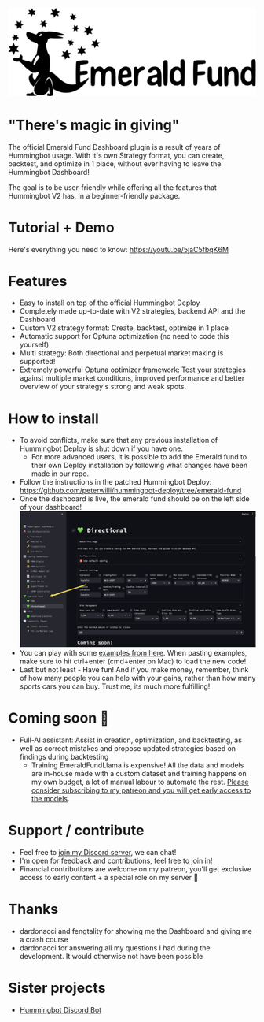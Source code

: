 ![Emerald Fund Logo](resources/EmeraldFundLogo.png)

# "There's magic in giving"

The official Emerald Fund Dashboard plugin is a result of years of Hummingbot usage. With it's own Strategy format, you can create, backtest, and optimize in 1 place, without ever having to leave the Hummingbot Dashboard!

The goal is to be user-friendly while offering all the features that Hummingbot V2 has, in a beginner-friendly package.

# Tutorial + Demo

Here's everything you need to know: https://youtu.be/5jaC5fbqK6M

# Features

- Easy to install on top of the official Hummingbot Deploy
- Completely made up-to-date with V2 strategies, backend API and the Dashboard
- Custom V2 strategy format: Create, backtest, optimize in 1 place
- Automatic support for Optuna optimization (no need to code this yourself)
- Multi strategy: Both directional and perpetual market making is supported!
- Extremely powerful Optuna optimizer framework: Test your strategies against multiple market conditions, improved performance and better overview of your strategy's strong and weak spots.

# How to install

- To avoid conflicts, make sure that any previous installation of Hummingbot Deploy is shut down if you have one.
  - For more advanced users, it is possible to add the Emerald fund to their own Deploy installation by following what changes have been made in our repo.
- Follow the instructions in the patched Hummingbot Deploy: https://github.com/peterwilli/hummingbot-deploy/tree/emerald-fund
- Once the dashboard is live, the emerald fund should be on the left side of your dashboard!
  ![Screenshot of dashboard showing where Emerald Fund is](resources/dashboard_screenshot.png)
- You can play with some [examples from here](example_strategies/). When pasting examples, make sure to hit ctrl+enter (cmd+enter on Mac) to load the new code!
- Last but not least - Have fun! And if you make money, remember, think of how many people you can help with your gains, rather than how many sports cars you can buy. Trust me, its much more fulfilling!

# Coming soon 👀

- Full-AI assistant: Assist in creation, optimization, and backtesting, as well as correct mistakes and propose updated strategies based on findings during backtesting
    - Training EmeraldFundLlama is expensive! All the data and models are in-house made with a custom dataset and training happens on my own budget, a lot of manual labour to automate the rest. [Please consider subscribing to my patreon and you will get early access to the models](https://www.patreon.com/emerald_show).

# Support / contribute

- Feel free to [join my Discord server](https://discord.gg/dCjH8zZXuM), we can chat!
- I'm open for feedback and contributions, feel free to join in!
- Financial contributions are welcome on my patreon, you'll get exclusive access to early content + a special role on my server 💚

# Thanks

- dardonacci and fengtality for showing me the Dashboard and giving me a crash course
- dardonacci for answering all my questions I had during the development. It would otherwise not have been possible

# Sister projects

- [Hummingbot Discord Bot](https://github.com/peterwilli/HummingDiscordBot)

